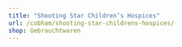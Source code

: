 ```yaml
---
title: "Shooting Star Children’s Hospices"
url: /cobham/shooting-star-childrens-hospices/
shop: Gebrauchtwaren
---
```

